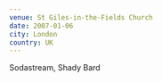 ```yaml
---
venue: St Giles-in-the-Fields Church
date: 2007-01-06
city: London
country: UK
---
```


Sodastream, Shady Bard